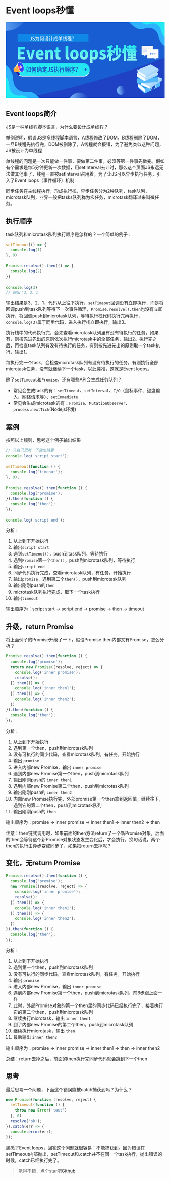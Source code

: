 # Event loops秒懂

<img src="https://raw.githubusercontent.com/wangmeijian/images/master/event-loops/event-loops.png" height="240" />

## Event loops简介
JS是一种单线程脚本语言，为什么要设计成单线程？

举例说明，假设JS是多线程脚本语言，A线程修改了DOM，B线程删除了DOM，一旦B线程先执行完，DOM被删除了，A线程就会报错，为了避免类似这种问题，JS被设计为单线程  

单线程的问题是一次只能做一件事，要做第二件事，必须等第一件事先做完。假如有个需求是每5分钟更新一次数据，用setInterval去计时，那么这个页面JS永远无法做其他事了，线程一直被setInterval占用着。为了让JS可以异步执行任务，引入了Event loops（事件循环）机制

同步任务在主线程执行，形成执行栈，异步任务分为2种队列，task队列、microtask队列，业界一般把tasks队列称为宏任务，microtask翻译过来叫微任务。

## 执行顺序

task队列和microtask队列执行顺序是怎样的？一个简单的例子：

```js
setTimeout(() => {
  console.log(1)
}, 0)

Promise.resolve().then(() => {
  console.log(2)
})

console.log(3)
// 输出：3、2、1
```
输出结果是3、2、1，代码从上往下执行，```setTimeout```回调没有立即执行，而是将回调push到task队列等待下一次事件循环，```Promise.resolve().then```也没有立即执行，将回调push到microtask队列，等待执行栈代码执行完再执行，```console.log(3)```属于同步代码，进入执行栈立即执行，输出3。

执行栈中的代码执行完，会先查看microtask队列里有没有待执行的任务，如果有，则按先进先出的原则依次执行microtask中的全部任务，输出2。执行完之后，再检查task队列有没有待执行的任务，有则按先进先出的原则取一个task执行，输出1。

每执行完一个task，会检查microtask队列有没有待执行的任务，有则执行全部microtask任务，没有就继续下一个task，以此类推，这就是Event loops。

除了```setTimeout```和```Promise```，还有哪些API会生成任务队列？

* 常见会生成task的有：```setTimeout```、```setInterval```、```I/O```（鼠标事件、键盘输入、网络请求等）、```setImmediate```
* 常见会生成microtask的有：```Promise```、```MutationObserver```、```process.nextTick```(Nodejs环境)

## 案例
按照以上规则，思考这个例子输出结果
```js
// 先自己思考一下输出结果
console.log('script start');

setTimeout(function () {
  console.log('timeout');
}, 0);

Promise.resolve().then(function () {
  console.log('promise');
}).then(function () {
  console.log('then');
});

console.log('script end');
```

分析：

1. 从上到下开始执行
2. 输出```script start```
3. 遇到```setTimeout()```，push到task队列，等待执行
4. 遇到```Promise```第一个```then()```，push到microtask队列，等待执行
5. 输出```script end```
6. 同步代码执行完成，查看microtask队列，有任务，开始执行
7. 输出```promise```，遇到第二个```then()```，push到microtask队列
8. 输出刚刚push的```then```
9. microtask队列执行完成，取下一个task执行
10. 输出```timeout```

输出顺序为：script start -> script end -> promise -> then -> timeout

## 升级，return Promise

将上面例子的Promise升级了一下，假设Promise.then内部又有Promise，怎么分析？

```js
Promise.resolve().then(function () {
  console.log('promise');
  return new Promise((resolve, reject) => {
    console.log('inner promise');
    resolve();
  }).then(() => {
    console.log('inner then1');
  }).then(() => {
    console.log('inner then2');
  })
}).then(function () {
  console.log('then');
});
```

分析：

1. 从上到下开始执行
2. 遇到第一个then，push到microtask队列
3. 没有可执行的同步代码，查看microtask队列，有任务，开始执行
4. 输出 ```promise```
5. 进入内部new Promise，输出 ```inner promise```  
6. 遇到内部new Promise第一个then，push到microtask队列
7. 输出刚刚push的 ```inner then1```
8. 遇到内部new Promise第二个then，push到microtask队列
9. 输出刚刚push的 ```inner then2```
10. 内部new Promise执行完，外部promise第一个then拿到返回值，继续往下，遇到它的第二个then，push到microtask队列
11. 输出刚刚push的 ```then```

输出顺序为：promise -> inner promise -> inner then1 -> inner then2 -> then

注意：then链式调用时，如果前面的then方法return了一个新Promise对象，后面的then会等待这个新Promise对象状态发生变化后，才会执行，换句话说，两个then的执行由异步变成同步了，如果把return去掉呢？

## 变化，无return Promise

```js
Promise.resolve().then(function () {
  console.log('promise');
  new Promise((resolve, reject) => {
    console.log('inner promise');
    resolve();
  }).then(() => {
    console.log('inner then1');
  }).then(() => {
    console.log('inner then2');
  })
}).then(function () {
  console.log('then');
});
```
分析：

1. 从上到下开始执行
2. 遇到第一个then，push到microtask队列
3. 没有可执行的同步代码，查看microtask队列，有任务，开始执行
4. 输出 ```promise```
5. 进入内部new Promise，输出 ```inner promise```  
6. 遇到内部new Promise第一个then，push到microtask队列，前6步跟上面一样
7. 此时，外部Promise对象的第一个then里的同步代码已经执行完了，接着执行它的第二个then，push到microtask队列
8. 继续执行microtask，输出 ```inner then1```
9. 到了内部new Promise的第二个then，push到microtask队列
10. 继续执行microtask，输出 ```then```
11. 最后输出 ```inner then2```

输出顺序为：promise -> inner promise -> inner then1 -> then -> inner then2

总结：return去掉之后，前面的then执行完同步代码就会跳到下一个then

## 思考

最后思考一个问题，下面这个错误能被catch捕获到吗？为什么？

```js
new Promise(function (resolve, reject) {
  setTimeout(function () { 
    throw new Error('test') 
  }, 0)
  resolve('ok');
}).catch(err => {
  console.error(err);
});
```

熟悉了Event loops，回答这个问题就很容易：不能捕获到。因为错误在setTimeout内部抛出，setTimeout和.catch并不在同一个task执行，抛出错误的时候，catch已经执行完了。

> 觉得不错，点个star吧[Github](https://github.com/wangmeijian/blog/blob/master/docs/Event%20loops%E7%A7%92%E6%87%82.md)
